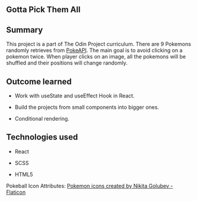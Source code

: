## Gotta Pick Them All

## Summary 

This project is a part of The Odin Project curriculum. There are 9 Pokemons randomly retrieves from [PokeAPI](https://pokeapi.co/).
The main goal is to avoid clicking on a pokemon twice. When player clicks on an image, all the pokemons will be shuffled and their positions will change randomly.

## Outcome learned

- Work with useState and useEffect Hook in React.

- Build the projects from small components into bigger ones.

- Conditional rendering. 

## Technologies used

 - React 

 - SCSS

 - HTML5

Pokeball Icon Attributes: <a href="https://www.flaticon.com/free-icons/pokemon" title="pokemon icons">Pokemon icons created by Nikita Golubev - Flaticon</a>